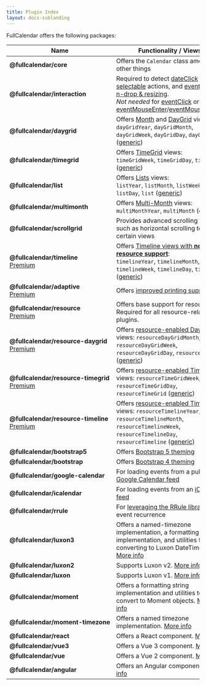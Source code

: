 ```yaml
---
title: Plugin Index
layout: docs-sublanding
---
```


FullCalendar offers the following packages:

<style>
  .plugin-table td:first-child strong { display: block; white-space: nowrap }
</style>

<table class='plugin-table'>
<thead>
  <tr>
    <th>Name</th>
    <th>Functionality / Views</th>
    <th>Yarn</th>
    <th>jsDelivr</th>
  </tr>
</thead>
<tbody>
  <tr>
    <td>
      <strong>@fullcalendar/core</strong>
    </td>
    <td>
      Offers the <code>Calendar</code> class among other things
    </td>
    <td><a href='https://yarnpkg.com/package/@fullcalendar/core'>Yarn</a></td>
    <td><a href='https://www.jsdelivr.com/package/npm/@fullcalendar/core?version={{ site.data.latest-releases.v6 }}'>jsDelivr</a></td>
  </tr>
  <tr>
    <td>
      <strong>@fullcalendar/interaction</strong>
    </td>
    <td>
      Required to detect <a href='dateClick'>dateClick</a> actions,
      <a href='selectable'>selectable</a> actions, and
      <a href='editable'>event drag-n-drop &amp; resizing</a>.<br />
      <em>Not needed</em> for
      <a href='eventClick'>eventClick</a> or
      <a href='eventMouseEnter'>eventMouseEnter</a>/<a href='eventMouseLeave'>eventMouseLeave</a>.
    </td>
    <td><a href='https://yarnpkg.com/package/@fullcalendar/interaction'>Yarn</a></td>
    <td><a href='https://www.jsdelivr.com/package/npm/@fullcalendar/interaction?version={{ site.data.latest-releases.v6 }}'>jsDelivr</a></td>
  </tr>
  <tr>
    <td>
      <strong>@fullcalendar/daygrid</strong>
    </td>
    <td>
      Offers <a href='month-view'>Month</a> and <a href='daygrid-view'>DayGrid</a> views:<br />
      <code>dayGridYear</code>,
      <code>dayGridMonth</code>,
      <code>dayGridWeek</code>,
      <code>dayGridDay</code>,
      <code>dayGrid</code> (<a href='custom-view-with-settings'>generic</a>)
    </td>
    <td><a href='https://yarnpkg.com/package/@fullcalendar/daygrid'>Yarn</a></td>
    <td><a href='https://www.jsdelivr.com/package/npm/@fullcalendar/daygrid?version={{ site.data.latest-releases.v6 }}'>jsDelivr</a></td>
  </tr>
  <tr>
    <td>
      <strong>@fullcalendar/timegrid</strong>
    </td>
    <td>
      Offers <a href='timegrid-view'>TimeGrid</a> views:<br />
      <code>timeGridWeek</code>,
      <code>timeGridDay</code>,
      <code>timeGrid</code> (<a href='custom-view-with-settings'>generic</a>)
    </td>
    <td><a href='https://yarnpkg.com/package/@fullcalendar/timegrid'>Yarn</a></td>
    <td><a href='https://www.jsdelivr.com/package/npm/@fullcalendar/timegrid?version={{ site.data.latest-releases.v6 }}'>jsDelivr</a></td>
  </tr>
  <tr>
    <td>
      <strong>@fullcalendar/list</strong>
    </td>
    <td>
      Offers <a href='list-view'>Lists</a> views:<br />
      <code>listYear</code>,
      <code>listMonth</code>,
      <code>listWeek</code>,
      <code>listDay</code>,
      <code>list</code> (<a href='custom-view-with-settings'>generic</a>)
    </td>
    <td><a href='https://yarnpkg.com/package/@fullcalendar/list'>Yarn</a></td>
    <td><a href='https://www.jsdelivr.com/package/npm/@fullcalendar/list?version={{ site.data.latest-releases.v6 }}'>jsDelivr</a></td>
  </tr>
  <tr>
    <td>
      <strong>@fullcalendar/multimonth</strong>
    </td>
    <td>
      Offers <a href='multimonth-grid'>Multi-Month</a> views:<br />
      <code>multiMonthYear</code>,
      <code>multiMonth</code> (<a href='custom-view-with-settings'>generic</a>)
    </td>
    <td><a href='https://yarnpkg.com/package/@fullcalendar/multimonth'>Yarn</a></td>
    <td><a href='https://www.jsdelivr.com/package/npm/@fullcalendar/multimonth?version={{ site.data.latest-releases.v6 }}'>jsDelivr</a></td>
  </tr>
  <tr>
    <td>
      <strong>@fullcalendar/scrollgrid</strong>
    </td>
    <td>
      Provides advanced scrolling features such as horizontal scrolling to certain views
    </td>
    <td><a href='https://yarnpkg.com/package/@fullcalendar/scrollgrid'>Yarn</a></td>
    <td><a href='https://www.jsdelivr.com/package/npm/@fullcalendar/scrollgrid?version={{ site.data.latest-releases.v6 }}'>jsDelivr</a></td>
  </tr>
  <tr>
    <td>
      <strong>@fullcalendar/timeline</strong>
      <a href='/pricing' class='badge'>Premium</a>
    </td>
    <td>
      Offers <a href='timeline-view-no-resources'>Timeline views with <strong>no resource support</strong></a>:<br />
      <code>timelineYear</code>,
      <code>timelineMonth</code>,
      <code>timelineWeek</code>,
      <code>timelineDay</code>,
      <code>timeline</code> (<a href='custom-view-with-settings'>generic</a>)
    </td>
    <td><a href='https://yarnpkg.com/package/@fullcalendar/timeline'>Yarn</a></td>
    <td><a href='https://www.jsdelivr.com/package/npm/@fullcalendar/timeline?version={{ site.data.latest-releases.v6 }}'>jsDelivr</a></td>
  </tr>
  <tr>
    <td>
      <strong>@fullcalendar/adaptive</strong>
      <a href='/pricing' class='badge'>Premium</a>
    </td>
    <td>
      Offers <a href='print'>improved printing support</a>.
    </td>
    <td><a href='https://yarnpkg.com/package/@fullcalendar/adaptive'>Yarn</a></td>
    <td><a href='https://www.jsdelivr.com/package/npm/@fullcalendar/adaptive?version={{ site.data.latest-releases.v6 }}'>jsDelivr</a></td>
  </tr>
  <tr>
    <td>
      <strong>@fullcalendar/resource</strong>
      <a href='/pricing' class='badge'>Premium</a>
    </td>
    <td>
      Offers base support for resources. Required for all resource-related plugins.
    </td>
    <td><a href='https://yarnpkg.com/package/@fullcalendar/resource'>Yarn</a></td>
    <td><a href='https://www.jsdelivr.com/package/npm/@fullcalendar/resource?version={{ site.data.latest-releases.v6 }}'>jsDelivr</a></td>
  </tr>
  <tr>
    <td>
      <strong>@fullcalendar/resource-daygrid</strong>
      <a href='/pricing' class='badge'>Premium</a>
    </td>
    <td>
      Offers <a href='resource-daygrid-view'>resource-enabled DayGrid</a> views:
      <code>resourceDayGridMonth</code>,
      <code>resourceDayGridWeek</code>,
      <code>resourceDayGridDay</code>,
      <code>resourceDayGrid</code> (<a href='custom-view-with-settings'>generic</a>)
    </td>
    <td><a href='https://yarnpkg.com/package/@fullcalendar/resource-daygrid'>Yarn</a></td>
    <td><a href='https://www.jsdelivr.com/package/npm/@fullcalendar/resource-daygrid?version={{ site.data.latest-releases.v6 }}'>jsDelivr</a></td>
  </tr>
  <tr>
    <td>
      <strong>@fullcalendar/resource-timegrid</strong>
      <a href='/pricing' class='badge'>Premium</a>
    </td>
    <td>
      Offers <a href='vertical-resource-view'>resource-enabled TimeGrid</a> views:
      <code>resourceTimeGridWeek</code>,
      <code>resourceTimeGridDay</code>,
      <code>resourceTimeGrid</code> (<a href='custom-view-with-settings'>generic</a>)
    </td>
    <td><a href='https://yarnpkg.com/package/@fullcalendar/resource-timegrid'>Yarn</a></td>
    <td><a href='https://www.jsdelivr.com/package/npm/@fullcalendar/resource-timegrid?version={{ site.data.latest-releases.v6 }}'>jsDelivr</a></td>
  </tr>
  <tr>
    <td>
      <strong>@fullcalendar/resource-timeline</strong>
      <a href='/pricing' class='badge'>Premium</a>
    </td>
    <td>
      Offers <a href='timeline-view'>resource-enabled Timeline</a> views:
      <code>resourceTimelineYear</code>,
      <code>resourceTimelineMonth</code>,
      <code>resourceTimelineWeek</code>,
      <code>resourceTimelineDay</code>,
      <code>resourceTimeline</code> (<a href='custom-view-with-settings'>generic</a>)
    </td>
    <td><a href='https://yarnpkg.com/package/@fullcalendar/resource-timeline'>Yarn</a></td>
    <td><a href='https://www.jsdelivr.com/package/npm/@fullcalendar/resource-timeline?version={{ site.data.latest-releases.v6 }}'>jsDelivr</a></td>
  </tr>
  <tr>
    <td>
      <strong>@fullcalendar/bootstrap5</strong>
    </td>
    <td>
      Offers <a href='bootstrap5'>Bootstrap 5 theming</a>
    </td>
    <td><a href='https://yarnpkg.com/package/@fullcalendar/bootstrap5'>Yarn</a></td>
    <td><a href='https://www.jsdelivr.com/package/npm/@fullcalendar/bootstrap5?version={{ site.data.latest-releases.v6 }}'>jsDelivr</a></td>
  </tr>
  <tr>
    <td>
      <strong>@fullcalendar/bootstrap</strong>
    </td>
    <td>
      Offers <a href='bootstrap4'>Bootstrap 4 theming</a>
    </td>
    <td><a href='https://yarnpkg.com/package/@fullcalendar/bootstrap'>Yarn</a></td>
    <td><a href='https://www.jsdelivr.com/package/npm/@fullcalendar/bootstrap?version={{ site.data.latest-releases.v6 }}'>jsDelivr</a></td>
  </tr>
  <tr>
    <td>
      <strong>@fullcalendar/google-calendar</strong>
    </td>
    <td>
      For loading events from a public <a href='google-calendar'>Google Calendar feed</a>
    </td>
    <td><a href='https://yarnpkg.com/package/@fullcalendar/google-calendar'>Yarn</a></td>
    <td><a href='https://www.jsdelivr.com/package/npm/@fullcalendar/google-calendar?version={{ site.data.latest-releases.v6 }}'>jsDelivr</a></td>
  </tr>
  <tr>
    <td>
      <strong>@fullcalendar/icalendar</strong>
    </td>
    <td>
      For loading events from an <a href='icalendar'>iCalendar feed</a>
    </td>
    <td><a href='https://yarnpkg.com/package/@fullcalendar/icalendar'>Yarn</a></td>
    <td><a href='https://www.jsdelivr.com/package/npm/@fullcalendar/icalendar?version={{ site.data.latest-releases.v6 }}'>jsDelivr</a></td>
  </tr>
  <tr>
    <td>
      <strong>@fullcalendar/rrule</strong>
    </td>
    <td>
      For <a href='rrule-plugin'>leveraging the RRule library</a> for event recurrence
    </td>
    <td><a href='https://yarnpkg.com/package/@fullcalendar/rrule'>Yarn</a></td>
    <td><a href='https://www.jsdelivr.com/package/npm/@fullcalendar/rrule?version={{ site.data.latest-releases.v6 }}'>jsDelivr</a></td>
  </tr>
  <tr>
    <td>
      <strong>@fullcalendar/luxon3</strong>
    </td>
    <td>
      Offers a named-timezone implementation, a formatting string implementation, and utilities for converting to Luxon DateTimes. <a href='luxon'>More info</a>
    </td>
    <td><a href='https://yarnpkg.com/package/@fullcalendar/luxon3'>Yarn</a></td>
    <td><a href='https://www.jsdelivr.com/package/npm/@fullcalendar/luxon3?version={{ site.data.latest-releases.v6 }}'>jsDelivr</a></td>
  </tr>
  <tr>
    <td>
      <strong>@fullcalendar/luxon2</strong>
    </td>
    <td>
      Supports Luxon v2. <a href='luxon'>More info</a>
    </td>
    <td><a href='https://yarnpkg.com/package/@fullcalendar/luxon2'>Yarn</a></td>
    <td><a href='https://www.jsdelivr.com/package/npm/@fullcalendar/luxon2?version={{ site.data.latest-releases.v6 }}'>jsDelivr</a></td>
  </tr>
  <tr>
    <td>
      <strong>@fullcalendar/luxon</strong>
    </td>
    <td>
      Supports Luxon v1. <a href='luxon1'>More info</a>
    </td>
    <td><a href='https://yarnpkg.com/package/@fullcalendar/luxon'>Yarn</a></td>
    <td><a href='https://www.jsdelivr.com/package/npm/@fullcalendar/luxon?version={{ site.data.latest-releases.v6 }}'>jsDelivr</a></td>
  </tr>
  <tr>
    <td>
      <strong>@fullcalendar/moment</strong>
    </td>
    <td>
      Offers a formatting string implementation and utilities to convert to Moment objects. <a href='moment-plugin'>More info</a>
    </td>
    <td><a href='https://yarnpkg.com/package/@fullcalendar/moment'>Yarn</a></td>
    <td><a href='https://www.jsdelivr.com/package/npm/@fullcalendar/moment?version={{ site.data.latest-releases.v6 }}'>jsDelivr</a></td>
  </tr>
  <tr>
    <td>
      <strong>@fullcalendar/moment-timezone</strong>
    </td>
    <td>
      Offers a named timezone implementation. <a href='moment-timezone-plugin'>More info</a>
    </td>
    <td><a href='https://yarnpkg.com/package/@fullcalendar/moment-timezone'>Yarn</a></td>
    <td><a href='https://www.jsdelivr.com/package/npm/@fullcalendar/moment-timezone?version={{ site.data.latest-releases.v6 }}'>jsDelivr</a></td>
  </tr>
  <tr>
    <td>
      <strong>@fullcalendar/react</strong>
    </td>
    <td>
      Offers a React component. <a href='react'>More info</a>
    </td>
    <td><a href='https://yarnpkg.com/package/@fullcalendar/react'>Yarn</a></td>
    <td><a href='https://www.jsdelivr.com/package/npm/@fullcalendar/react?version={{ site.data.latest-releases.v6 }}'>jsDelivr</a></td>
  </tr>
  <tr>
    <td>
      <strong>@fullcalendar/vue3</strong>
    </td>
    <td>
      Offers a Vue 3 component. <a href='vue'>More info</a>
    </td>
    <td><a href='https://yarnpkg.com/package/@fullcalendar/vue3'>Yarn</a></td>
    <td><a href='https://www.jsdelivr.com/package/npm/@fullcalendar/vue3?version={{ site.data.latest-releases.v6 }}'>jsDelivr</a></td>
  </tr>
  <tr>
    <td>
      <strong>@fullcalendar/vue</strong>
    </td>
    <td>
      Offers a Vue 2 component. <a href='vue'>More info</a>
    </td>
    <td><a href='https://yarnpkg.com/package/@fullcalendar/vue'>Yarn</a></td>
    <td><a href='https://www.jsdelivr.com/package/npm/@fullcalendar/vue?version={{ site.data.latest-releases.v6 }}'>jsDelivr</a></td>
  </tr>
  <tr>
    <td>
      <strong>@fullcalendar/angular</strong>
    </td>
    <td>
      Offers an Angular component. <a href='angular'>More info</a>
    </td>
    <td><a href='https://yarnpkg.com/package/@fullcalendar/angular'>Yarn</a></td>
    <td><a href='https://www.jsdelivr.com/package/npm/@fullcalendar/angular?version={{ site.data.latest-releases.v6 }}'>jsDelivr</a></td>
  </tr>
</tbody>
</table>

